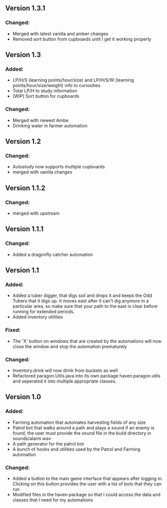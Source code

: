 ## Version 1.3.1
### Changed:
- Merged with latest vanilla and amber changes
- Removed sort button from cupboards until I get it working properly

## Version 1.3
### Added:
- LP/H/S (learning points/hour/size) and LP/H/S/W (learning points/hour/size/weight) info to curiosities
- Total LP/H to study information
- [WIP] Sort button for cupboards

### Changed:
- Merged with newest Ambe
- Drinking water in farmer automation

## Version 1.2
### Changed:
- Autostudy now supports multiple cupboards
- merged with vanilla changes

## Version 1.1.2
### Changed:
- merged with upstream

## Version 1.1.1
### Changed:
- Added a dragonfly catcher automation

## Version 1.1
### Added:
- Added a tuber digger, that digs soil and drops it and keeps the Odd Tubers that it digs up. It moves east after it can't dig
  anymore in a particular area, so make sure that your path to the east is clear before running for extended periods.
- Added inventory utilities

### Fixed:
- The 'X' button on windows that are created by the automations will now close the window and stop the automation prematurely

### Changed:
- Inventory.drink will now drink from buckets as well
- Refactored paragon.Utils.java into its own package haven.paragon.utils and seperated it into multiple
  appropriate classes.
 


## Version 1.0
### Added:
- Farming automation that automates harvesting fields of any size
- Patrol bot that walks around a path and plays a sound if an enemy is found, 
the user must provide the sound file in the build directory in sounds/alarm.wav
- A path generator for the patrol bot	
- A bunch of hooks and utilities used by the Patrol and Farming automation

### Changed: 
- Added a button to the main game interface that appears after logging in. Clicking on this 
button provides the user with a list of bots that they can run
- Modified files in the haven package so that I could access the data and classes that I need 
for my automations
